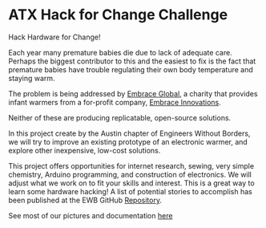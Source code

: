 # ATX Hack for Change Challenge

Hack Hardware for Change!

Each year many premature babies die due to lack of adequate care.  Perhaps the biggest contributor to this and the
easiest to fix is the fact that premature babies have trouble regulating their own body temperature and staying warm.

The problem is being addressed by [Embrace Global](http://embraceglobal.org), a charity that provides infant warmers
from a for-profit company, [Embrace Innovations](http://www.embraceinnovations.com).

Neither of these are producing replicatable, open-source solutions.

In this project create by the Austin chapter of Engineers Without Borders, we will try to improve an existing prototype
of an electronic warmer, and explore other inexpensive, low-cost solutions.

This project offers opportunities for internet research, sewing, very simple chemistry, Arduino programming, and
construction of electronics. We will adjust what we work on to fit your skills and interest. This is a great way to learn
some hardware hacking! A list of potential stories to accomplish has been published at the EWB GitHub [Repository](https://github.com/PIFAH/EWB/issues).

See most of our pictures and documentation [here](https://github.com/PIFAH/EWB/blob/master/incubator/STORIES.md)
